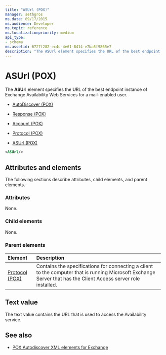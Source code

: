 ```yaml
---
title: "ASUrl (POX)"
manager: sethgros
ms.date: 09/17/2015
ms.audience: Developer
ms.topic: reference
ms.localizationpriority: medium
api_type:
- schema
ms.assetid: 6727f282-ec4c-4e61-8414-e7ba5f9865e7
description: "The ASUrl element specifies the URL of the best endpoint instance of Exchange Availability Web Services for a mail-enabled user."
---
```


# ASUrl (POX)

The **ASUrl** element specifies the URL of the best endpoint instance of Exchange Availability Web Services for a mail-enabled user. 
  
- [AutoDiscover (POX)](autodiscover-pox.md)
  
- [Response (POX)](response-pox.md)
  
- [Account (POX)](account-pox.md)
  
- [Protocol (POX)](protocol-pox.md)
  
- [ASUrl (POX)](asurl-pox.md)
  
```xml
<ASUrl/>
```

## Attributes and elements

The following sections describe attributes, child elements, and parent elements.
  
### Attributes

None.
  
### Child elements

None.
  
### Parent elements

|**Element**|**Description**|
|:-----|:-----|
|[Protocol (POX)](protocol-pox.md) <br/> |Contains the specifications for connecting a client to the computer that is running Microsoft Exchange Server that has the Client Access server role installed.  <br/> |
   
## Text value

The text value contains the URL that is used to access the Availability service.
  
## See also

- [POX Autodiscover XML elements for Exchange](pox-autodiscover-xml-elements-for-exchange.md)

